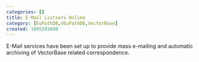 ```yaml
---
categories: []
title: E-Mail Listserv Online
category: [EuPathDB,VEuPathDB,VectorBase]
created: 1095393600
---
```

E-Mail services have been set up to provide mass e-mailing and automatic archiving of VectorBase related correspondence.

